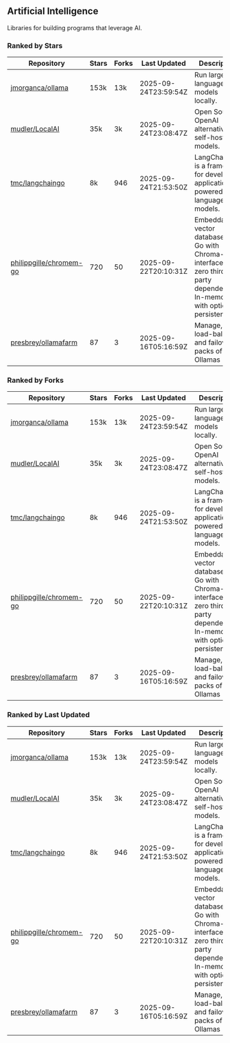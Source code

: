 ## Artificial Intelligence

Libraries for building programs that leverage AI.

### Ranked by Stars

| Repository | Stars | Forks | Last Updated | Description | 
|------------|-------|-------|--------------|-------------|
| [jmorganca/ollama](https://github.com/jmorganca/ollama) | 153k | 13k | 2025-09-24T23:59:54Z |  Run large language models locally. |
| [mudler/LocalAI](https://github.com/mudler/LocalAI) | 35k | 3k | 2025-09-24T23:08:47Z |  Open Source OpenAI alternative, self-host AI models. |
| [tmc/langchaingo](https://github.com/tmc/langchaingo) | 8k | 946 | 2025-09-24T21:53:50Z |  LangChainGo is a framework for developing applications powered by language models. |
| [philippgille/chromem-go](https://github.com/philippgille/chromem-go) | 720 | 50 | 2025-09-22T20:10:31Z |  Embeddable vector database for Go with Chroma-like interface and zero third-party dependencies. In-memory with optional persistence. |
| [presbrey/ollamafarm](https://github.com/presbrey/ollamafarm) | 87 | 3 | 2025-09-16T05:16:59Z |  Manage, load-balance, and failover packs of Ollamas |

### Ranked by Forks

| Repository | Stars | Forks | Last Updated | Description | 
|------------|-------|-------|--------------|-------------|
| [jmorganca/ollama](https://github.com/jmorganca/ollama) | 153k | 13k | 2025-09-24T23:59:54Z |  Run large language models locally. |
| [mudler/LocalAI](https://github.com/mudler/LocalAI) | 35k | 3k | 2025-09-24T23:08:47Z |  Open Source OpenAI alternative, self-host AI models. |
| [tmc/langchaingo](https://github.com/tmc/langchaingo) | 8k | 946 | 2025-09-24T21:53:50Z |  LangChainGo is a framework for developing applications powered by language models. |
| [philippgille/chromem-go](https://github.com/philippgille/chromem-go) | 720 | 50 | 2025-09-22T20:10:31Z |  Embeddable vector database for Go with Chroma-like interface and zero third-party dependencies. In-memory with optional persistence. |
| [presbrey/ollamafarm](https://github.com/presbrey/ollamafarm) | 87 | 3 | 2025-09-16T05:16:59Z |  Manage, load-balance, and failover packs of Ollamas |

### Ranked by Last Updated

| Repository | Stars | Forks | Last Updated | Description | 
|------------|-------|-------|--------------|-------------|
| [jmorganca/ollama](https://github.com/jmorganca/ollama) | 153k | 13k | 2025-09-24T23:59:54Z |  Run large language models locally. |
| [mudler/LocalAI](https://github.com/mudler/LocalAI) | 35k | 3k | 2025-09-24T23:08:47Z |  Open Source OpenAI alternative, self-host AI models. |
| [tmc/langchaingo](https://github.com/tmc/langchaingo) | 8k | 946 | 2025-09-24T21:53:50Z |  LangChainGo is a framework for developing applications powered by language models. |
| [philippgille/chromem-go](https://github.com/philippgille/chromem-go) | 720 | 50 | 2025-09-22T20:10:31Z |  Embeddable vector database for Go with Chroma-like interface and zero third-party dependencies. In-memory with optional persistence. |
| [presbrey/ollamafarm](https://github.com/presbrey/ollamafarm) | 87 | 3 | 2025-09-16T05:16:59Z |  Manage, load-balance, and failover packs of Ollamas |

